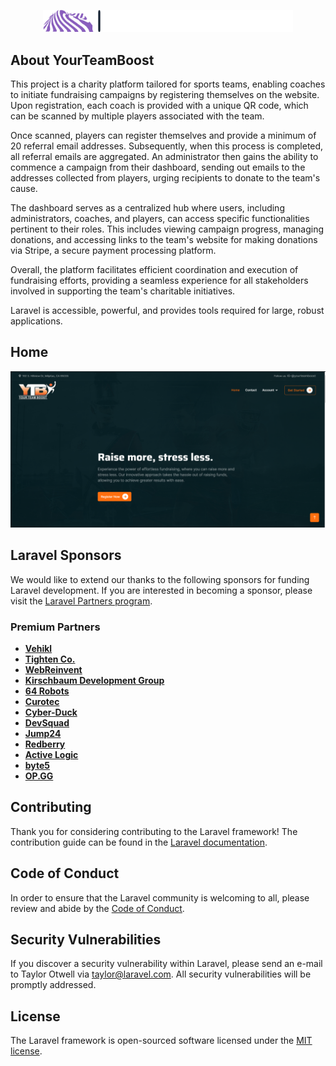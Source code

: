 <p align="center"><a href="https://laravel.com" target="_blank"><img src="./public/img/logo-no-background.svg" width="400" alt="Laravel Logo"></a></p>

<!-- <p align="center">
<a href="https://github.com/laravel/framework/actions"><img src="https://github.com/laravel/framework/workflows/tests/badge.svg" alt="Build Status"></a>
<a href="https://packagist.org/packages/laravel/framework"><img src="https://img.shields.io/packagist/dt/laravel/framework" alt="Total Downloads"></a>
<a href="https://packagist.org/packages/laravel/framework"><img src="https://img.shields.io/packagist/v/laravel/framework" alt="Latest Stable Version"></a>
<a href="https://packagist.org/packages/laravel/framework"><img src="https://img.shields.io/packagist/l/laravel/framework" alt="License"></a>
</p> -->

## About YourTeamBoost

This project is a charity platform tailored for sports teams, enabling coaches to initiate fundraising campaigns by registering themselves on the website. Upon registration, each coach is provided with a unique QR code, which can be scanned by multiple players associated with the team. 

Once scanned, players can register themselves and provide a minimum of 20 referral email addresses. Subsequently, when this process is completed, all referral emails are aggregated. An administrator then gains the ability to commence a campaign from their dashboard, sending out emails to the addresses collected from players, urging recipients to donate to the team's cause.

The dashboard serves as a centralized hub where users, including administrators, coaches, and players, can access specific functionalities pertinent to their roles. This includes viewing campaign progress, managing donations, and accessing links to the team's website for making donations via Stripe, a secure payment processing platform.

Overall, the platform facilitates efficient coordination and execution of fundraising efforts, providing a seamless experience for all stakeholders involved in supporting the team's charitable initiatives.

Laravel is accessible, powerful, and provides tools required for large, robust applications.

## Home

<img src="./public/images/home.PNG" alt="Home">



## Laravel Sponsors

We would like to extend our thanks to the following sponsors for funding Laravel development. If you are interested in becoming a sponsor, please visit the [Laravel Partners program](https://partners.laravel.com).

### Premium Partners

- **[Vehikl](https://vehikl.com/)**
- **[Tighten Co.](https://tighten.co)**
- **[WebReinvent](https://webreinvent.com/)**
- **[Kirschbaum Development Group](https://kirschbaumdevelopment.com)**
- **[64 Robots](https://64robots.com)**
- **[Curotec](https://www.curotec.com/services/technologies/laravel/)**
- **[Cyber-Duck](https://cyber-duck.co.uk)**
- **[DevSquad](https://devsquad.com/hire-laravel-developers)**
- **[Jump24](https://jump24.co.uk)**
- **[Redberry](https://redberry.international/laravel/)**
- **[Active Logic](https://activelogic.com)**
- **[byte5](https://byte5.de)**
- **[OP.GG](https://op.gg)**

## Contributing

Thank you for considering contributing to the Laravel framework! The contribution guide can be found in the [Laravel documentation](https://laravel.com/docs/contributions).

## Code of Conduct

In order to ensure that the Laravel community is welcoming to all, please review and abide by the [Code of Conduct](https://laravel.com/docs/contributions#code-of-conduct).

## Security Vulnerabilities

If you discover a security vulnerability within Laravel, please send an e-mail to Taylor Otwell via [taylor@laravel.com](mailto:taylor@laravel.com). All security vulnerabilities will be promptly addressed.

## License

The Laravel framework is open-sourced software licensed under the [MIT license](https://opensource.org/licenses/MIT).
